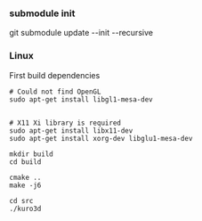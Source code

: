 ### submodule init
git submodule update --init --recursive


### Linux

First build dependencies
```
# Could not find OpenGL
sudo apt-get install libgl1-mesa-dev


# X11 Xi library is required
sudo apt-get install libx11-dev
sudo apt-get install xorg-dev libglu1-mesa-dev
```


```
mkdir build
cd build

cmake ..
make -j6

cd src
./kuro3d

```